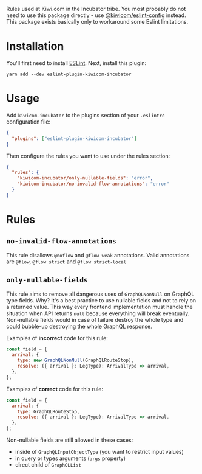 Rules used at Kiwi.com in the Incubator tribe. You most probably do not need to use this package directly - use [@kiwicom/eslint-config](https://www.npmjs.com/package/@kiwicom/eslint-config) instead. This package exists basically only to workaround some Eslint limitations.

# Installation

You'll first need to install [ESLint](http://eslint.org). Next, install this plugin:

```
yarn add --dev eslint-plugin-kiwicom-incubator
```

# Usage

Add `kiwicom-incubator` to the plugins section of your `.eslintrc` configuration file:

```json
{
  "plugins": ["eslint-plugin-kiwicom-incubator"]
}
```

Then configure the rules you want to use under the rules section:

```json
{
  "rules": {
    "kiwicom-incubator/only-nullable-fields": "error",
    "kiwicom-incubator/no-invalid-flow-annotations": "error"
  }
}
```

# Rules

## `no-invalid-flow-annotations`

This rule disallows `@noflow` and `@flow weak` annotations. Valid annotations are `@flow`, `@flow strict` and `@flow strict-local`

## `only-nullable-fields`

This rule aims to remove all dangerous uses of `GraphQLNonNull` on GraphQL type fields. Why? It's a best practice to use nullable fields and not to rely on a returned value. This way every frontend implementation must handle the situation when API returns `null` because everything will break eventually. Non-nullable fields would in case of failure destroy the whole type and could bubble-up destroying the whole GraphQL response.

Examples of **incorrect** code for this rule:

```js
const field = {
  arrival: {
    type: new GraphQLNonNull(GraphQLRouteStop),
    resolve: ({ arrival }: LegType): ArrivalType => arrival,
  },
};
```

Examples of **correct** code for this rule:

```js
const field = {
  arrival: {
    type: GraphQLRouteStop,
    resolve: ({ arrival }: LegType): ArrivalType => arrival,
  },
};
```

Non-nullable fields are still allowed in these cases:

- inside of `GraphQLInputObjectType` (you want to restrict input values)
- in query or types arguments (`args` property)
- direct child of `GraphQLList`
